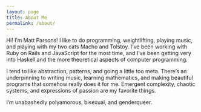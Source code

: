 ```yaml
---
layout: page
title: About Me
permalink: /about/
---
```


Hi! I’m Matt Parsons! I like to do programming, weightlifting, playing music, and playing with my two cats Macho and Tolstoy. I’ve been working with Ruby on Rails and JavaScript for the most time, and I’ve been getting very into Haskell and the more theoretical aspects of computer programming.

I tend to like abstraction, patterns, and going a little too meta. There’s an underpinning to writing music, learning mathematics, and making beautiful programs that somehow really does it for me. Emergent complexity, chaotic systems, and expressions of passion are my favorite things.

I’m unabashedly polyamorous, bisexual, and genderqueer.

